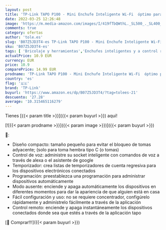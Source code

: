 ```yaml
---
layout: post
title: 'TP-Link TAPO P100 - Mini Enchufe Inteligente Wi-Fi  óptimo para programar el encendido/apagado y ahorrar energía  no necesita HUB  compatible con Alexa y Google Home'
date: 2022-03-25 12:26:48
image: 'https://m.media-amazon.com/images/I/419fTbQWthL._SL500_._SL400_.jpg'
comments: true
category: ofertas
author: 'tole.es'
slug: 'B07Z5JD3T4-es TP-Link TAPO P100 - Mini Enchufe Inteligente Wi-Fi óptimo...'
sku: 'B07Z5JD3T4-es'
tags: [ 'Bricolaje y herramientas','Enchufes inteligentes y a control remoto','Enchufes y accesorios','Instalación eléctrica','alexa','enchufe','google','home','inteligente','tp-link', ]
actualPrice: 10.9 EUR
currency: EUR
price: 10.9
comparePrice: 14.99 EUR
prodname: 'TP-Link TAPO P100 - Mini Enchufe Inteligente Wi-Fi  óptimo para programar el encendido/apagado y ahorrar energía  no necesita HUB  compatible con Alexa y Google Home'
country: 'es'
flag: '🇪🇸'
brand: 'TP-Link'
buyurl: 'https://www.amazon.es/dp/B07Z5JD3T4/?tag=tolees-21'
descuento: '27.28'
average: '10.315465116279'
---
```


Tienes [{{< param title >}}]({{< param buyurl >}}) aqui!

[![{{< param prodname >}}]({{< param image >}})]({{< param buyurl >}})

🔎:

- Diseño compacto: tamaño pequeño para evitar el bloqueo de tomas adyacente; (solo para toma hembra tipo C (o tomas)
- Control de voz: administre su socket inteligente con comandos de voz a través de alexa o el asistente de google
- Temporizador: crea listas de temporizadores de cuenta regresiva para los dispositivos electrónicos conectados
- Programación: preestablezca una programación para administrar dispositivos automáticamente
- Modo ausente: enciende y apaga automáticamente los dispositivos en diferentes momentos para dar la apariencia de que alguien está en casa
- Fácil configuración y uso: no se requiere concentrador, configúrelo rápidamente y adminístrelo fácilmente a través de la aplicación
- Control remoto: enciende y apaga instantáneamente los dispositivos conectados donde sea que estés a través de la aplicación tapo

[🛒 Comprar!!!]({{< param buyurl >}})
